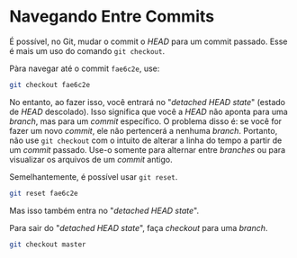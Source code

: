# Navegando Entre Commits

É possível, no Git, mudar o commit o _HEAD_ para um commit passado. Esse é mais um
uso do comando `git checkout`.

Pàra navegar até o commit `fae6c2e`, use:
```sh
git checkout fae6c2e
```

No entanto, ao fazer isso, você entrará no "_detached _HEAD_ state_" (estado de
_HEAD_ descolado). Isso significa que você a _HEAD_ não aponta para uma
_branch_, mas para um _commit_ específico. O problema disso é: se você for fazer
um novo _commit_, ele não pertencerá a nenhuma _branch_. Portanto, não use
`git checkout` com o intuito de alterar a linha do tempo a partir de um _commit_
passado. Use-o somente para alternar entre _branches_ ou para visualizar os
arquivos de um _commit_ antigo.

Semelhantemente, é possível usar `git reset`.
```sh
git reset fae6c2e
```

Mas isso também entra no "_detached _HEAD_ state_".

Para sair do "_detached _HEAD_ state_", faça _checkout_ para uma _branch_.
```sh
git checkout master
```
